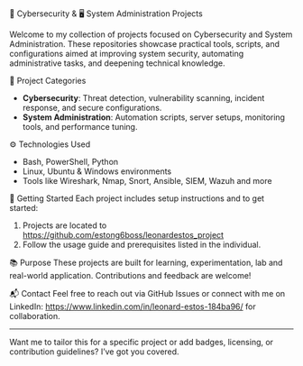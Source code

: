 🔐 Cybersecurity & 🖥️ System Administration Projects

Welcome to my collection of projects focused on Cybersecurity and System Administration. These repositories showcase practical tools, scripts, and configurations aimed at improving system security, automating administrative tasks, and deepening technical knowledge.

📁 Project Categories
- **Cybersecurity**: Threat detection, vulnerability scanning, incident response, and secure configurations.
- **System Administration**: Automation scripts, server setups, monitoring tools, and performance tuning.

⚙️ Technologies Used
- Bash, PowerShell, Python
- Linux, Ubuntu & Windows environments
- Tools like Wireshark, Nmap, Snort, Ansible, SIEM, Wazuh and more

🚀 Getting Started
Each project includes setup instructions and to get started:
1. Projects are located to https://github.com/estong6boss/leonardestos_project
2. Follow the usage guide and prerequisites listed in the individual.

📚 Purpose
These projects are built for learning, experimentation, lab and real-world application. Contributions and feedback are welcome!

📬 Contact
Feel free to reach out via GitHub Issues or connect with me on LinkedIn: https://www.linkedin.com/in/leonard-estos-184ba96/ for collaboration.

---

Want me to tailor this for a specific project or add badges, licensing, or contribution guidelines? I’ve got you covered.
